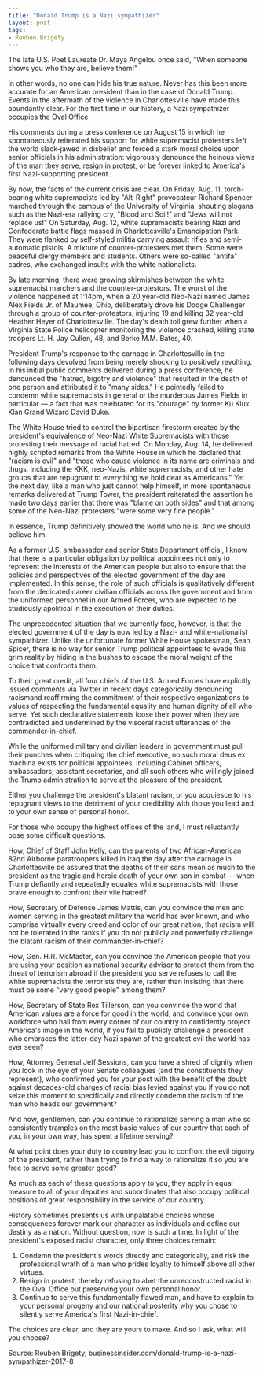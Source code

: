```yaml
---
title: "Donald Trump is a Nazi sympathizer"
layout: post
tags:
- Reuben Brigety
---
```


The late U.S. Poet Laureate Dr. Maya Angelou once said, "When someone shows you who they are, believe them!"

In other words, no one can hide his true nature. Never has this been more accurate for an American president than in the case of Donald Trump. Events in the aftermath of the violence in Charlottesville have made this abundantly clear. For the first time in our history, a Nazi sympathizer occupies the Oval Office.

His comments during a press conference on August 15 in which he spontaneously reiterated his support for white supremacist protesters left the world slack-jawed in disbelief and forced a stark moral choice upon senior officials in his administration: vigorously denounce the heinous views of the man they serve, resign in protest, or be forever linked to America's first Nazi-supporting president.

By now, the facts of the current crisis are clear. On Friday, Aug. 11, torch-bearing white supremacists led by "Alt-Right" provocateur Richard Spencer marched through the campus of the University of Virginia, shouting slogans such as the Nazi-era rallying cry, "Blood and Soil!" and "Jews will not replace us!" On Saturday, Aug. 12, white supremacists bearing Nazi and Confederate battle flags massed in Charlottesville's Emancipation Park. They were flanked by self-styled militia carrying assault rifles and semi-automatic pistols. A mixture of counter-protesters met them. Some were peaceful clergy members and students. Others were so-called "antifa" cadres, who exchanged insults with the white nationalists.

By late morning, there were growing skirmishes between the white supremacist marchers and the counter-protestors. The worst of the violence happened at 1:14pm, when a 20 year-old Neo-Nazi named James Alex Fields Jr. of Maumee, Ohio, deliberately drove his Dodge Challenger through a group of counter-protestors, injuring 19 and killing 32 year-old Heather Heyer of Charlottesville. The day's death toll grew further when a Virginia State Police helicopter monitoring the violence crashed, killing state troopers Lt. H. Jay Cullen, 48, and Berke M.M. Bates, 40.

President Trump's response to the carnage in Charlottesville in the following days devolved from being merely shocking to positively revolting. In his initial public comments delivered during a press conference, he denounced the "hatred, bigotry and violence" that resulted in the death of one person and attributed it to "many sides." He pointedly failed to condemn white supremacists in general or the murderous James Fields in particular — a fact that was celebrated for its "courage" by former Ku Klux Klan Grand Wizard David Duke.

The White House tried to control the bipartisan firestorm created by the president's equivalence of Neo-Nazi White Supremacists with those protesting their message of racial hatred. On Monday, Aug. 14, he delivered highly scripted remarks from the White House in which he declared that "racism is evil" and "those who cause violence in its name are criminals and thugs, including the KKK, neo-Nazis, white supremacists, and other hate groups that are repugnant to everything we hold dear as Americans." Yet the next day, like a man who just cannot help himself, in more spontaneous remarks delivered at Trump Tower, the president reiterated the assertion he made two days earlier that there was "blame on both sides" and that among some of the Neo-Nazi protesters "were some very fine people."

In essence, Trump definitively showed the world who he is. And we should believe him.

As a former U.S. ambassador and senior State Department official, I know that there is a particular obligation by political appointees not only to represent the interests of the American people but also to ensure that the policies and perspectives of the elected government of the day are implemented. In this sense, the role of such officials is qualitatively different from the dedicated career civilian officials across the government and from the uniformed personnel in our Armed Forces, who are expected to be studiously apolitical in the execution of their duties.

The unprecedented situation that we currently face, however, is that the elected government of the day is now led by a Nazi- and white-nationalist sympathizer. Unlike the unfortunate former White House spokesman, Sean Spicer, there is no way for senior Trump political appointees to evade this grim reality by hiding in the bushes to escape the moral weight of the choice that confronts them.

To their great credit, all four chiefs of the U.S. Armed Forces have explicitly issued comments via Twitter in recent days categorically denouncing racismand reaffirming the commitment of their respective organizations to values of respecting the fundamental equality and human dignity of all who serve. Yet such declarative statements loose their power when they are contradicted and undermined by the visceral racist utterances of the commander-in-chief.

While the uniformed military and civilian leaders in government must pull their punches when critiquing the chief executive, no such moral deus ex machina exists for political appointees, including Cabinet officers, ambassadors, assistant secretaries, and all such others who willingly joined the Trump administration to serve at the pleasure of the president.

Either you challenge the president's blatant racism, or you acquiesce to his repugnant views to the detriment of your credibility with those you lead and to your own sense of personal honor.

For those who occupy the highest offices of the land, I must reluctantly pose some difficult questions.

How, Chief of Staff John Kelly, can the parents of two African-American 82nd Airborne paratroopers killed in Iraq the day after the carnage in Charlottesville be assured that the deaths of their sons mean as much to the president as the tragic and heroic death of your own son in combat — when Trump defiantly and repeatedly equates white supremacists with those brave enough to confront their vile hatred?

How, Secretary of Defense James Mattis, can you convince the men and women serving in the greatest military the world has ever known, and who comprise virtually every creed and color of our great nation, that racism will not be tolerated in the ranks if you do not publicly and powerfully challenge the blatant racism of their commander-in-chief?

How, Gen. H.R. McMaster, can you convince the American people that you are using your position as national security advisor to protect them from the threat of terrorism abroad if the president you serve refuses to call the white supremacists the terrorists they are, rather than insisting that there must be some "very good people" among them?

How, Secretary of State Rex Tillerson, can you convince the world that American values are a force for good in the world, and convince your own workforce who hail from every corner of our country to confidently project America's image in the world, if you fail to publicly challenge a president who embraces the latter-day Nazi spawn of the greatest evil the world has ever seen?

How, Attorney General Jeff Sessions, can you have a shred of dignity when you look in the eye of your Senate colleagues (and the constituents they represent), who confirmed you for your post with the benefit of the doubt against decades-old charges of racial bias levied against you if you do not seize this moment to specifically and directly condemn the racism of the man who heads our government?

And how, gentlemen, can you continue to rationalize serving a man who so consistently tramples on the most basic values of our country that each of you, in your own way, has spent a lifetime serving?

At what point does your duty to country lead you to confront the evil bigotry of the president, rather than trying to find a way to rationalize it so you are free to serve some greater good?

As much as each of these questions apply to you, they apply in equal measure to all of your deputies and subordinates that also occupy political positions of great responsibility in the service of our country.

History sometimes presents us with unpalatable choices whose consequences forever mark our character as individuals and define our destiny as a nation. Without question, now is such a time. In light of the president's exposed racist character, only three choices remain:

1. Condemn the president's words directly and categorically, and risk the professional wrath of a man who prides loyalty to himself above all other virtues.
2. Resign in protest, thereby refusing to abet the unreconstructed racist in the Oval Office but preserving your own personal honor.
3. Continue to serve this fundamentally flawed man, and have to explain to your personal progeny and our national posterity why you chose to silently serve America's first Nazi-in-chief.

The choices are clear, and they are yours to make. And so I ask, what will you choose?

Source: Reuben Brigety, businessinsider.com/donald-trump-is-a-nazi-sympathizer-2017-8
